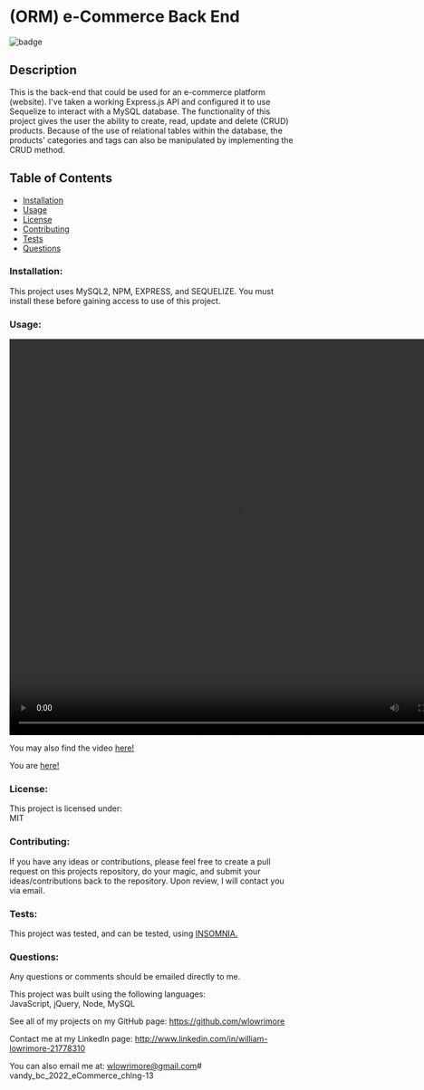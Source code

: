 # (ORM) e-Commerce Back End

![badge](https://img.shields.io/badge/license-MIT-purple)<br />

## Description
This is the back-end that could be used for an e-commerce platform (website). I've taken a working Express.js API and configured it to use Sequelize to interact with a MySQL database. The functionality of this project gives the user the ability to create, read, update and delete (CRUD) products. Because of the use of relational tables within the database, the products' categories and tags can also be manipulated by implementing the CRUD method.

  ## Table of Contents
  - [Installation](#installation)
  - [Usage](#usage)
  - [License](#license)
  - [Contributing](#contributing)
  - [Tests](#tests)
  - [Questions](#questions)

  ### Installation:
  This project uses MySQL2, NPM, EXPRESS, and SEQUELIZE.  You must install these before gaining access to use of this project.
  
  ### Usage:
  <video width= "800" height= "700" controls src= "assets\video\ecommerce_backEnd.mp4"></video>

  You may also find the video <a href= "https://drive.google.com/file/d/12GR--8-6DJnkSRy_eN3sDS4VoEaKtWCW/view" target= "_blank" rel= "noreferrer">here!</a>

  You are <a href= "https://github.com/wlowrimore/vandy_bc_2022_eCommerce_chlng-13" target= "_blank" rel= "no referrer">here!</a>

  ### License:
  This project is licensed under:<br />
  MIT

  ### Contributing:
  If you have any ideas or contributions, please feel free to create a pull request on this projects repository, do your magic, and submit your ideas/contributions back to the repository.  Upon review, I will contact you via email.

  ### Tests:
  This project was tested, and can be tested, using <a href= "https://insomnia.rest/download" target= "_bland" rel= "noreferrer">INSOMNIA.</a>
  

  ### Questions:
  Any questions or comments should be emailed directly to me.<br />

  This project was built using the following languages:<br />
   JavaScript, jQuery, Node, MySQL 
  
  See all of my projects on my GitHub page: https://github.com/wlowrimore

  Contact me at my LinkedIn page: http://www.linkedin.com/in/william-lowrimore-21778310

  You can also email me at: wlowrimore@gmail.com# vandy_bc_2022_eCommerce_chlng-13
